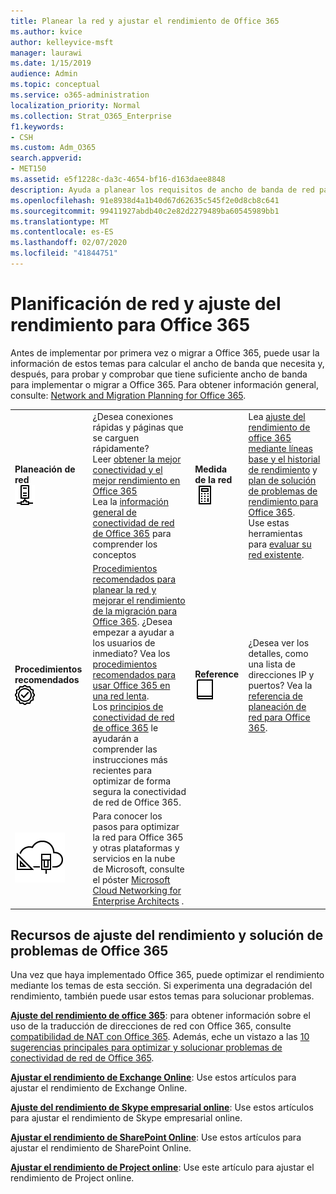 ```yaml
---
title: Planear la red y ajustar el rendimiento de Office 365
ms.author: kvice
author: kelleyvice-msft
manager: laurawi
ms.date: 1/15/2019
audience: Admin
ms.topic: conceptual
ms.service: o365-administration
localization_priority: Normal
ms.collection: Strat_O365_Enterprise
f1.keywords:
- CSH
ms.custom: Adm_O365
search.appverid:
- MET150
ms.assetid: e5f1228c-da3c-4654-bf16-d163daee8848
description: Ayuda a planear los requisitos de ancho de banda de red para Microsoft Office 365. Una vez que se haya implementado, vuelva aquí para ajustar y solucionar problemas de rendimiento de Office 365.
ms.openlocfilehash: 91e8938d4a1b40d67d62635c545f2e0d8cb8c641
ms.sourcegitcommit: 99411927abdb40c2e82d2279489ba60545989bb1
ms.translationtype: MT
ms.contentlocale: es-ES
ms.lasthandoff: 02/07/2020
ms.locfileid: "41844751"
---
```

# <a name="network-planning-and-performance-tuning-for-office-365"></a>Planificación de red y ajuste del rendimiento para Office 365
Antes de implementar por primera vez o migrar a Office 365, puede usar la información de estos temas para calcular el ancho de banda que necesita y, después, para probar y comprobar que tiene suficiente ancho de banda para implementar o migrar a Office 365. Para obtener información general, consulte: [Network and Migration Planning for Office 365](network-and-migration-planning.md).
  
|||||
|:-----|:-----|:-----|:-----|
|**Planeación de red** <br/> ![Red](media/5e9dcd06-601b-4b28-88dc-f524e7548794.png)           <br/> |¿Desea conexiones rápidas y páginas que se carguen rápidamente?  <br/> Leer [obtener la mejor conectividad y el mejor rendimiento en Office 365](https://aka.ms/o365perfprinciples) <br/> Lea la [información general de conectividad de red de Office 365](https://docs.microsoft.com/office365/enterprise/office-365-networking-overview) para comprender los conceptos  <br/> |**Medida de la red** <br/> ![Calcula](media/d690a132-4884-40eb-a918-526bb3dff3cc.png)           <br/> |Lea [ajuste del rendimiento de office 365 mediante líneas base y el historial de rendimiento](performance-tuning-using-baselines-and-history.md) y [plan de solución de problemas de rendimiento para Office 365](performance-troubleshooting-plan.md).  <br/> Use estas herramientas para [evaluar su red existente](network-and-migration-planning.md#calculators).  <br/> |
|**Procedimientos recomendados** <br/> ![Procedimientos recomendados](media/2a659a5c-1007-47d3-a6c6-a19e018ab29b.png)           <br/> |[Procedimientos recomendados para planear la red y mejorar el rendimiento de la migración para Office 365](network-and-migration-planning.md#BestPractices). ¿Desea empezar a ayudar a los usuarios de inmediato? Vea los [procedimientos recomendados para usar Office 365 en una red lenta](https://support.office.com/article/fd16c8d2-4799-4c39-8fd7-045f06640166).  <br/> Los [principios de conectividad de red de office 365](https://aka.ms/o365networkingprinciples) le ayudarán a comprender las instrucciones más recientes para optimizar de forma segura la conectividad de red de Office 365.  <br/> |**Reference** <br/> ![Libro o diario](media/56dff3c1-f605-48d8-811f-7d13ce639ecd.png)           <br/> |¿Desea ver los detalles, como una lista de direcciones IP y puertos? Vea la [referencia de planeación de red para Office 365](network-and-migration-planning.md#NetReference).  <br/> |
|![Consulte el póster Microsoft Cloud Networking for Enterprise Architects](media/3094be9f-2407-4fa5-896d-aa66ef7b9bb9.png)           <br/> |Para conocer los pasos para optimizar la red para Office 365 y otras plataformas y servicios en la nube de Microsoft, consulte el póster [Microsoft Cloud Networking for Enterprise Architects](https://aka.ms/cloudarchnetworking) .  <br/> |
   
## <a name="performance-tuning-and-troubleshooting-resources-for-office-365"></a>Recursos de ajuste del rendimiento y solución de problemas de Office 365
<a name="apptuning"> </a>

Una vez que haya implementado Office 365, puede optimizar el rendimiento mediante los temas de esta sección. Si experimenta una degradación del rendimiento, también puede usar estos temas para solucionar problemas.
  
 **[Ajuste del rendimiento de office 365](tune-office-365-performance.md)**: para obtener información sobre el uso de la traducción de direcciones de red con Office 365, consulte [compatibilidad de NAT con Office 365](nat-support-with-office-365.md). Además, eche un vistazo a las [10 sugerencias principales para optimizar y solucionar problemas de conectividad de red de Office 365](https://docs.microsoft.com/archive/blogs/onthewire/top-10-tips-for-optimising-troubleshooting-your-office-365-network-connectivity). 
  
 **[Ajustar el rendimiento de Exchange Online](tune-exchange-online-performance.md)**: Use estos artículos para ajustar el rendimiento de Exchange Online. 
  
 **[Ajuste del rendimiento de Skype empresarial online](tune-skype-for-business-online-performance.md)**: Use estos artículos para ajustar el rendimiento de Skype empresarial online. 
  
 **[Ajustar el rendimiento de SharePoint Online](tune-sharepoint-online-performance.md)**: Use estos artículos para ajustar el rendimiento de SharePoint Online. 
  
 **[Ajustar el rendimiento de Project online](https://support.office.com/article/12ba0ebd-c616-42e5-b9b6-cad570e8409c)**: Use este artículo para ajustar el rendimiento de Project online. 
  

